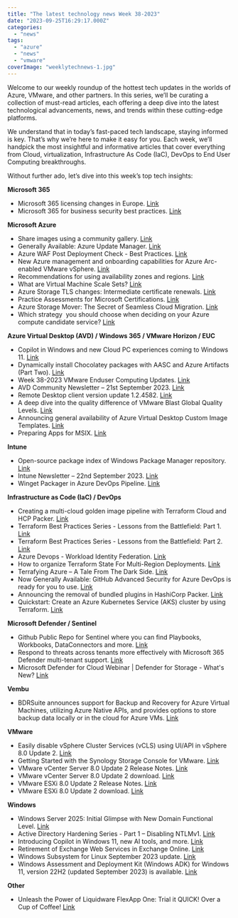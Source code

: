 ```yaml
---
title: "The latest technology news Week 38-2023"
date: "2023-09-25T16:29:17.000Z"
categories: 
  - "news"
tags: 
  - "azure"
  - "news"
  - "vmware"
coverImage: "weeklytechnews-1.jpg"
---
```


Welcome to our weekly roundup of the hottest tech updates in the worlds of Azure, VMware, and other partners. In this series, we’ll be curating a collection of must-read articles, each offering a deep dive into the latest technological advancements, news, and trends within these cutting-edge platforms.

We understand that in today’s fast-paced tech landscape, staying informed is key. That’s why we’re here to make it easy for you. Each week, we’ll handpick the most insightful and informative articles that cover everything from Cloud, virtualization, Infrastructure As Code (IaC), DevOps to End User Computing breakthroughs.

Without further ado, let’s dive into this week’s top tech insights:

**Microsoft 365**

- Microsoft 365 licensing changes in Europe. [Link](https://ms365news.com/home/f/microsoft-365-licensing-changes-in-europe)
- Microsoft 365 for business security best practices. [Link](https://learn.microsoft.com/en-us/microsoft-365/business-premium/secure-your-business-data?view=o365-worldwide)

**Microsoft Azure**

- Share images using a community gallery. [Link](https://learn.microsoft.com/en-us/azure/virtual-machines/share-gallery-community?tabs=cli)
- Generally Available: Azure Update Manager. [Link](https://techcommunity.microsoft.com/t5/azure-governance-and-management/generally-available-azure-update-manager/ba-p/3928878?WT.mc_id=modinfra-0000-thmaure)
- Azure WAF Post Deployment Check - Best Practices. [Link](https://techcommunity.microsoft.com/t5/azure-network-security-blog/azure-waf-post-deployment-check-best-practices/ba-p/3932724)
- New Azure management and onboarding capabilities for Azure Arc-enabled VMware vSphere. [Link](https://techcommunity.microsoft.com/t5/azure-arc-blog/new-azure-management-and-onboarding-capabilities-for-azure-arc/ba-p/3902835)
- Recommendations for using availability zones and regions. [Link](https://learn.microsoft.com/en-us/azure/well-architected/resiliency/regions-availability-zones)
- What are Virtual Machine Scale Sets? [Link](https://learn.microsoft.com/en-us/azure/virtual-machine-scale-sets/overview)
- Azure Storage TLS changes: Intermediate certificate renewals. [Link](https://techcommunity.microsoft.com/t5/azure-storage-blog/azure-storage-tls-changes-intermediate-certificate-renewals/ba-p/3929149?WT.mc_id=DT-MVP-5001664)
- Practice Assessments for Microsoft Certifications. [Link](https://learn.microsoft.com/en-us/credentials/certifications/practice-assessments-for-microsoft-certifications)
- Azure Storage Mover: The Secret of Seamless Cloud Migration. [Link](https://youtu.be/22FxyVN4l6c?si=c6PDe3SKud6Q0t1N)
- Which strategy  you should choose when deciding on your Azure compute candidate service? [Link](https://www.linkedin.com/posts/elkhanyusubov_az900-az104-az305-activity-7108280253260652544-6jeA/)

**Azure Virtual Desktop (AVD) / Windows 365 / VMware Horizon / EUC**

- Copilot in Windows and new Cloud PC experiences coming to Windows 11. [Link](https://techcommunity.microsoft.com/t5/windows-it-pro-blog/copilot-in-windows-and-new-cloud-pc-experiences-coming-to/ba-p/3933653)
- Dynamically install Chocolatey packages with AASC and Azure Artifacts (Part Two). [Link](https://medium.com/@gijsreijn/dynamically-install-chocolatey-packages-with-aasc-and-azure-artifacts-part-two-4b1afa05c85c)
- Week 38-2023 VMware Enduser Computing Updates. [Link](https://juliuslienemann.wordpress.com/2023/09/22/week-38-2023-vmware-enduser-computing-updates/)
- AVD Community Newsletter – 21st September 2023. [Link](https://avdcommunity.com/avd-community-newsletter-21st-september-2023/)
- Remote Desktop client version update 1.2.4582. [Link](https://learn.microsoft.com/en-us/azure/virtual-desktop/whats-new-client-windows)
- A deep dive into the quality difference of VMware Blast Global Quality Levels. [Link](https://www.go-euc.com/a-deep-dive-into-the-quality-difference-of-vmware-blast-global-quality-levels/)
- Announcing general availability of Azure Virtual Desktop Custom Image Templates. [Link](https://techcommunity.microsoft.com/t5/azure-virtual-desktop-blog/announcing-general-availability-of-azure-virtual-desktop-custom/ba-p/3909907)
- Preparing Apps for MSIX. [Link](https://www.rimo3.com/eucexpert)

**Intune**

- Open-source package index of Windows Package Manager repository. [Link](https://github.com/svrooij/winget-pkgs-index/)
- Intune Newsletter – 22nd September 2023. [Link](https://andrewstaylor.com/2023/09/22/intune-newsletter-22nd-september-2023/)
- Winget Packager in Azure DevOps Pipeline. [Link](https://www.nielskok.tech/intune/winget-packager-in-azure-devops-pipeline/)

**Infrastructure as Code (IaC) / DevOps**

- Creating a multi-cloud golden image pipeline with Terraform Cloud and HCP Packer. [Link](https://www.hashicorp.com/blog/multicloud-golden-image-pipeline-terraform-cloud-hcp-packer)
- Terraform Best Practices Series - Lessons from the Battlefield: Part 1. [Link](https://blog.coderco.io/p/terraform-best-practices-series-lessons)
- Terraform Best Practices Series - Lessons from the Battlefield: Part 2. [Link](https://blog.coderco.io/p/terraform-best-practices-series-lessons-0cd)
- Azure Devops - Workload Identity Federation. [Link](https://github.com/nnellans/ado-pipelines-guide/tree/main/oidc)
- How to organize Terraform State For Multi-Region Deployments. [Link](https://www.youtube.com/watch?v=y68Ljuv8rU4)
- Terrafying Azure – A Tale From The Dark Side. [Link](https://aidanfinn.com/?p=22990)
- Now Generally Available: GitHub Advanced Security for Azure DevOps is ready for you to use. [Link](https://devblogs.microsoft.com/devops/now-generally-available-github-advanced-security-for-azure-devops-is-ready-for-you-to-use/)
- Announcing the removal of bundled plugins in HashiCorp Packer. [Link](https://www.hashicorp.com/blog/announcing-the-removal-of-bundled-plugins-in-hashicorp-packer)
- Quickstart: Create an Azure Kubernetes Service (AKS) cluster by using Terraform. [Link](https://learn.microsoft.com/en-us/azure/aks/learn/quick-kubernetes-deploy-terraform?tabs=azure-cli)

**Microsoft Defender / Sentinel**

- Github Public Repo for Sentinel where you can find Playbooks, Workbooks, DataConnectors and more. [Link](https://github.com/Azure/Azure-Sentinel/tree/master)
- Respond to threats across tenants more effectively with Microsoft 365 Defender multi-tenant support. [Link](https://techcommunity.microsoft.com/t5/microsoft-365-defender-blog/respond-to-threats-across-tenants-more-effectively-with/ba-p/3901174)
- Microsoft Defender for Cloud Webinar | Defender for Storage - What's New? [Link](https://www.youtube.com/watch?v=wuh4uf8v7bM)

**Vembu**

- BDRSuite announces support for Backup and Recovery for Azure Virtual Machines, utilizing Azure Native APIs, and provides options to store backup data locally or in the cloud for Azure VMs. [Link](https://www.bdrsuite.com/azure-vm-backup/)

**VMware**

- Easily disable vSphere Cluster Services (vCLS) using UI/API in vSphere 8.0 Update 2. [Link](https://williamlam.com/2023/09/easily-disable-vsphere-cluster-services-vcls-using-ui-api-in-vsphere-8-0-update-2.html)
- Getting Started with the Synology Storage Console for VMware. [Link](https://www.stevenbright.com/2023/09/getting-started-synology-storage-console-for-vmware/)
- VMware vCenter Server 8.0 Update 2 Release Notes. [Link](https://docs.vmware.com/en/VMware-vSphere/8.0/rn/vsphere-vcenter-server-802-release-notes/index.html)
- VMware vCenter Server 8.0 Update 2 download. [Link](https://customerconnect.vmware.com/downloads/details?downloadGroup=VC80U2&productId=1345&rPId=110105)
- VMware ESXi 8.0 Update 2 Release Notes. [Link](https://docs.vmware.com/en/VMware-vSphere/8.0/rn/vsphere-esxi-802-release-notes/index.html)
- VMware ESXi 8.0 Update 2 download. [Link](https://customerconnect.vmware.com/downloads/details?downloadGroup=ESXI80U2&productId=1345&rPId=110105)

**Windows**

- Windows Server 2025: Initial Glimpse with New Domain Functional Level. [Link](https://www.virtualizationhowto.com/2023/09/windows-server-2025-initial-glimpse-with-new-domain-functional-level/)
- Active Directory Hardening Series - Part 1 – Disabling NTLMv1. [Link](https://techcommunity.microsoft.com/t5/core-infrastructure-and-security/active-directory-hardening-series-part-1-disabling-ntlmv1/ba-p/3934787?WT.mc_id=DT-MVP-5001664)
- Introducing Copilot in Windows 11, new AI tools, and more. [Link](https://www.youtube.com/watch?v=5rEZGSFgZVY&t=7s)
- Retirement of Exchange Web Services in Exchange Online. [Link](https://techcommunity.microsoft.com/t5/exchange-team-blog/retirement-of-exchange-web-services-in-exchange-online/ba-p/3924440)
- Windows Subsystem for Linux September 2023 update. [Link](https://devblogs.microsoft.com/commandline/windows-subsystem-for-linux-september-2023-update/)
- Windows Assessment and Deployment Kit (Windows ADK) for Windows 11, version 22H2 (updated September 2023) is available. [Link](https://learn.microsoft.com/en-us/windows-hardware/get-started/adk-install)

**Other**

- Unleash the Power of Liquidware FlexApp One: Trial it QUICK! Over a Cup of Coffee! [Link](https://blog.liquidware.com/2023/09/22/unleash-the-power-of-liquidware-flexapp-one-trial-it-quick-over-a-cup-of-coffee/)
